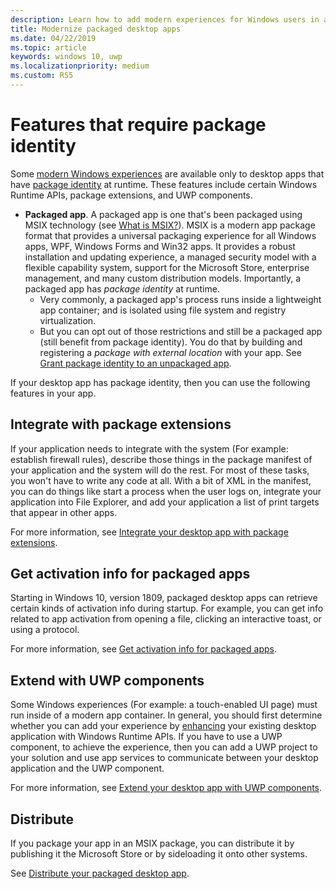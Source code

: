 ```yaml
---
description: Learn how to add modern experiences for Windows users in a desktop application that you have packaged in a Windows app package.
title: Modernize packaged desktop apps
ms.date: 04/22/2019
ms.topic: article
keywords: windows 10, uwp
ms.localizationpriority: medium
ms.custom: RS5
---
```


# Features that require package identity

Some [modern Windows experiences](index.md) are available only to desktop apps that have [package identity](/uwp/schemas/appxpackage/uapmanifestschema/element-identity) at runtime. These features include certain Windows Runtime APIs, package extensions, and UWP components.

* **Packaged app**. A packaged app is one that's been packaged using MSIX technology (see [What is MSIX?](/windows/msix/overview)). MSIX is a modern app package format that provides a universal packaging experience for all Windows apps, WPF, Windows Forms and Win32 apps. It provides a robust installation and updating experience, a managed security model with a flexible capability system, support for the Microsoft Store, enterprise management, and many custom distribution models. Importantly, a packaged app has *package identity* at runtime.
  * Very commonly, a packaged app's process runs inside a lightweight app container; and is isolated using file system and registry virtualization.
  * But you can opt out of those restrictions and still be a packaged app (still benefit from package identity). You do that by building and registering a *package with external location* with your app. See [Grant package identity to an unpackaged app](/windows/apps/desktop/modernize/grant-identity-to-nonpackaged-apps).

If your desktop app has package identity, then you can use the following features in your app.

## Integrate with package extensions

If your application needs to integrate with the system (For example: establish firewall rules), describe those things in the package manifest of your application and the system will do the rest. For most of these tasks, you won't have to write any code at all. With a bit of XML in the manifest, you can do things like start a process when the user logs on, integrate your application into File Explorer, and add your application a list of print targets that appear in other apps.

For more information, see [Integrate your desktop app with package extensions](desktop-to-uwp-extensions.md).

## Get activation info for packaged apps

Starting in Windows 10, version 1809, packaged desktop apps can retrieve certain kinds of activation info during startup. For example, you can get info related to app activation from opening a file, clicking an interactive toast, or using a protocol.

For more information, see [Get activation info for packaged apps](get-activation-info-for-packaged-apps.md).

## Extend with UWP components

Some Windows experiences (For example: a touch-enabled UI page) must run inside of a modern app container. In general, you should first determine whether you can add your experience by [enhancing](desktop-to-uwp-enhance.md) your existing desktop application with Windows Runtime APIs. If you have to use a UWP component, to achieve the experience, then you can add a UWP project to your solution and use app services to communicate between your desktop application and the UWP component.

For more information, see [Extend your desktop app with UWP components](desktop-to-uwp-extend.md).

## Distribute

If you package your app in an MSIX package, you can distribute it by publishing it the Microsoft Store or by sideloading it onto other systems.

See [Distribute your packaged desktop app](desktop-to-uwp-distribute.md).